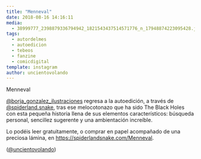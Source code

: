 ```yaml
---
title: "Menneval"
date: 2018-08-16 14:16:11
media: 
  - 38999777_2398879336794942_1821543437514571776_n_17948874223095428.jpg
tags: 
  - autordelmes
  - autoedicion
  - tebeos
  - fanzine
  - comicdigital
template: instagram
author: uncientovolando
---
```


Menneval


[@borja_gonzalez_ilustraciones](https://instagram.com/borja_gonzalez_ilustraciones) regresa a la autoedición, a través de [@spiderland.snake](https://instagram.com/spiderland.snake), tras ese melocotonazo que ha sido The Black Holes con esta pequeña historia llena de sus elementos característicos: búsqueda personal, sencillez sugerente y una ambientación increíble.


Lo podéis leer gratuitamente, o comprar en papel acompañado de una preciosa lámina, en https://spiderlandsnake.com/Menneval.


([@uncientovolando](https://instagram.com/uncientovolando))







